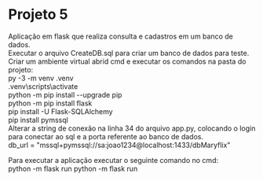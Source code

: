 # Projeto 5

Aplicação em flask que realiza consulta e cadastros em um banco de dados.<br>
Executar  o arquivo CreateDB.sql para criar um banco de dados para teste.<br>
Criar um ambiente virtual abrid cmd e executar os comandos na pasta do projeto:<br>
py -3 -m venv .venv <br>
.venv\scripts\activate  <br>
python -m pip install --upgrade pip <br>
python -m pip install flask <br>
pip install -U Flask-SQLAlchemy <br>
pip install pymssql <br>
Alterar a string de conexão na linha 34 do arquivo app.py, colocando o login para conectar ao sql e a porta referente ao banco de dados.<br>
db_url = "mssql+pymssql://sa:joao1234@localhost:1433/dbMaryflix" <br>

Para executar a aplicação executar o seguinte comando no cmd: <br>
python -m flask run python -m flask run <br>
